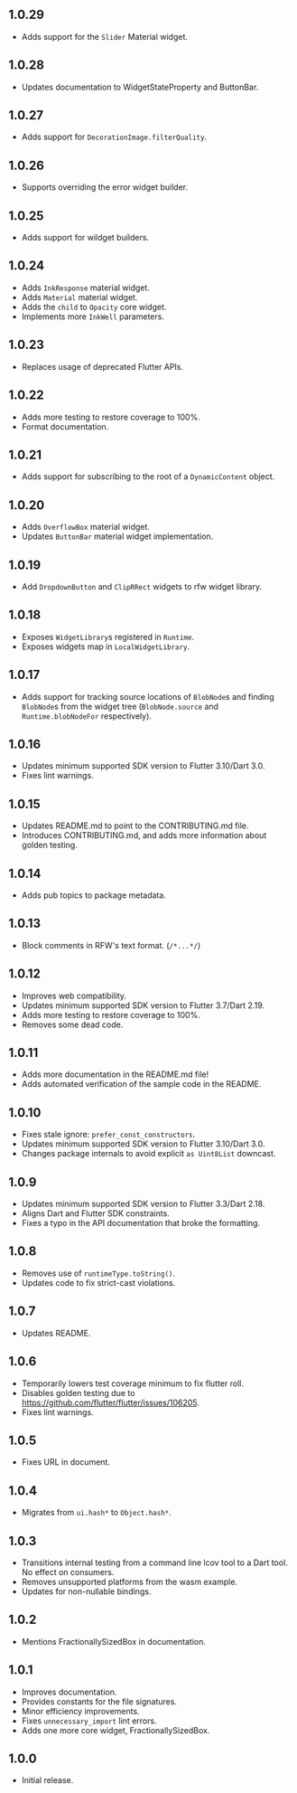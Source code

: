 ## 1.0.29

* Adds support for the `Slider` Material widget.

## 1.0.28

* Updates documentation to WidgetStateProperty and ButtonBar.

## 1.0.27
* Adds support for `DecorationImage.filterQuality`.

## 1.0.26
* Supports overriding the error widget builder.

## 1.0.25
* Adds support for wildget builders.

## 1.0.24

* Adds `InkResponse` material widget.
* Adds `Material` material widget.
* Adds the `child` to `Opacity` core widget.
* Implements more `InkWell` parameters.

## 1.0.23

* Replaces usage of deprecated Flutter APIs.

## 1.0.22

* Adds more testing to restore coverage to 100%.
* Format documentation.

## 1.0.21

* Adds support for subscribing to the root of a `DynamicContent` object.

## 1.0.20

* Adds `OverflowBox` material widget.
* Updates `ButtonBar` material widget implementation.

## 1.0.19

* Add `DropdownButton` and `ClipRRect` widgets to rfw widget library.

## 1.0.18

* Exposes `WidgetLibrary`s registered in `Runtime`.
* Exposes widgets map in `LocalWidgetLibrary`.

## 1.0.17

* Adds support for tracking source locations of `BlobNode`s and
  finding `BlobNode`s from the widget tree (`BlobNode.source` and
  `Runtime.blobNodeFor` respectively).

## 1.0.16

* Updates minimum supported SDK version to Flutter 3.10/Dart 3.0.
* Fixes lint warnings.

## 1.0.15

* Updates README.md to point to the CONTRIBUTING.md file.
* Introduces CONTRIBUTING.md, and adds more information about golden testing.

## 1.0.14

* Adds pub topics to package metadata.

## 1.0.13

* Block comments in RFW's text format. (`/*...*/`)

## 1.0.12

* Improves web compatibility.
* Updates minimum supported SDK version to Flutter 3.7/Dart 2.19.
* Adds more testing to restore coverage to 100%.
* Removes some dead code.

## 1.0.11

* Adds more documentation in the README.md file!
* Adds automated verification of the sample code in the README.

## 1.0.10

* Fixes stale ignore: `prefer_const_constructors`.
* Updates minimum supported SDK version to Flutter 3.10/Dart 3.0.
* Changes package internals to avoid explicit `as Uint8List` downcast.

## 1.0.9

* Updates minimum supported SDK version to Flutter 3.3/Dart 2.18.
* Aligns Dart and Flutter SDK constraints.
* Fixes a typo in the API documentation that broke the formatting.

## 1.0.8

* Removes use of `runtimeType.toString()`.
* Updates code to fix strict-cast violations.

## 1.0.7

* Updates README.

## 1.0.6

* Temporarily lowers test coverage minimum to fix flutter roll.
* Disables golden testing due to https://github.com/flutter/flutter/issues/106205.
* Fixes lint warnings.

## 1.0.5

* Fixes URL in document.

## 1.0.4

* Migrates from `ui.hash*` to `Object.hash*`.

## 1.0.3

* Transitions internal testing from a command line lcov tool to a
  Dart tool. No effect on consumers.
* Removes unsupported platforms from the wasm example.
* Updates for non-nullable bindings.

## 1.0.2

* Mentions FractionallySizedBox in documentation.

## 1.0.1

* Improves documentation.
* Provides constants for the file signatures.
* Minor efficiency improvements.
* Fixes `unnecessary_import` lint errors.
* Adds one more core widget, FractionallySizedBox.

## 1.0.0

* Initial release.
